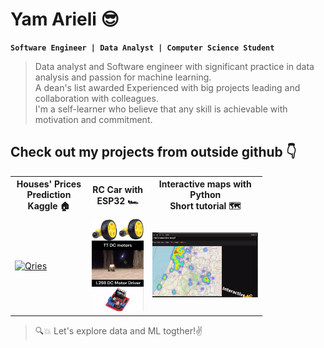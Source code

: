 # Yam Arieli 😎
**`Software Engineer | Data Analyst | Computer Science Student`**

>Data analyst and Software engineer with significant practice in data analysis and passion for machine learning.<br>
A dean's list awarded Experienced with big projects leading and collaboration with colleagues.<br>
I'm a self-learner who believe that any skill is achievable with motivation and commitment.
<!---->

## Check out my projects from outside github 👇
<table style="width:80%">
  <tr>
    <th>Houses' Prices Prediction<br>Kaggle 🏠</th>
    <th>RC Car with ESP32 🏎️</th>
    <th>Interactive maps with Python<br>Short tutorial 🗺️</th>
  </tr>
  <tr>
      <td>
        <a href="https://www.linkedin.com/posts/yam-arieli_computerscience-project-electronics-activity-7012184953354371073-6G_E/">
           <img alt="Qries" src="https://www.kaggleusercontent.com/kf/116337046/eyJhbGciOiJkaXIiLCJlbmMiOiJBMTI4Q0JDLUhTMjU2In0..VwrHmXNNBmY7lHbHVq5UVg.6UJDT8d5837kzFmhAob4LfqjQcrStVBpgU1Wvic-dFbjPq6IeTaKXRniakv36wVt4gwzQOO25kuHqUj4EMJDAA9Swrv6o9_FbMStJcO8Yum0WuzIRe8oBtyBNOIxBBDQYCPtwuK8lT0Njqx5xy4Dq95B27ZYax5t3BhnojHRkbdpNf_5_jD6mVBnM1dWB5T3NbP5x7dZiy7fXQu4t5SUL6AZkCmeLO5hgdz1pBpNTUVhhLvz43reBjTFur5ZR-CmkfklD9nJT_KwtHDcxD_OZdEmio9Ekui-uAQefgbMo70x89m58dVrlmrgo1jD2dQFEvDxdtF6YGLTWlH5cRMfyKD44EzfiXJgYW4Y3uiaEGvD4IC6OuCb4IgJvTt7xsAfpEdFMTpXdu_olqpvE8OXY6PDklbRftrkM_ZUw4ouDHmr8qg6Jc_eqAq11_NISwKqJN6dXAX2P2ZXbPkqN1T3FBqROF8_K5a9vU79iYt6Uqexyu7XJjVvtKnlQM5NtmpiLOAIukt8g8Dy_QcQZJk4NY_7J-FaG8XaTjcXe0ZoRM5scWbd5tiLp0_qypoPNNEab-Q6TGX-EDxj3V2OgC0Ma-dz15b1ICV72kBf0GfO68IWzNXh5CJCuL07vTp7Kp9jFH3XrX7zMxbarJAaKrhpIsphICxstGbtpr-dPOG42RToDSMzvc7dIDr4E1uW09T11Kn_-s63ibPFlKGz-8GwKg.xScKtyVPe0qxF6Y0yR9cmw/area_year_price.gif" width="235" overflow: hidden;>
        </a>
     </td>
    <td>
        <a href="https://www.linkedin.com/posts/yam-arieli_computerscience-project-electronics-activity-7012184953354371073-6G_E">
           <img alt="Qries" src="RC Car ESP32 b.gif" width="140">
        </a>
     </td>
        <td>
        <a href="https://www.linkedin.com/feed/update/urn:li:activity:7028088621962260481">
           <img alt="Qries" src="interactive map.gif" width="335">
        </a>
     </td>
  </tr>
</table>
                                                
>🔍💥 Let's explore data and ML togther!✌
<!---->
                                                                 

